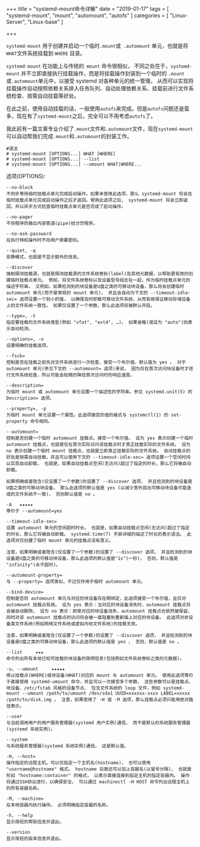 +++
title = "systemd-mount命令详解"
date = "2019-01-17"
tags = [ "systemd-mount", "mount", "automount", "autofs" ]
categories = [
​	"Linux-Server",
   "Linux-base"
]

+++

`systemd-mount` 用于创建并启动一个临时` .mount `或` .automount` 单元，也就是将` WHAT `文件系统挂载到 `WHERE` 目录。

`systemd-mount` 在功能上与传统的` mount` 命令很相似， 不同之处在于，`systemd-mount` 并不立即直接执行挂载操作，而是将挂载操作封装到一个临时的 `.mount `或` .automount `单元中，以接受 systemd 对各种单元的统一管理， 从而可以实现将挂载操作自动按照依赖关系排入任务队列、自动处理依赖关系、挂载前进行文件系统检查、按需自动挂载等好处。

在此之前，使用自动挂载的话，一般使用`autofs`来完成。但是`autofs`问题还是蛮多，现在有了`systemd-mount`之后，完全可以不用考虑`autofs`了。

我此前有一篇文章专业介绍了`.mount`文件和`.automount`文件，现在`systemd-mount`可以自动帮我们完成`.mount`和`.automount`的封装工作。

~~~shell
#语法
# systemd-mount [OPTIONS...] WHAT [WHERE]
# systemd-mount [OPTIONS...] --list
# systemd-mount [OPTIONS...] --umount WHAT|WHERE...
~~~

选项(OPTIONS):

~~~shell
--no-block
不同步等待临时挂载点单元完成启动操作。如果未使用此选项，那么 systemd-mount 将会在临时挂载点单元完成启动操作之后才返回。使用此选项之后， systemd-mount 将会立即返回，并以异步方式检查临时挂载点单元是否完成了启动操作。

--no-pager
不将程序的输出内容管道(pipe)给分页程序。

--no-ask-password
在执行特权操作时不向用户索要密码。

--quiet, -q
安静模式，也就是不显示额外的信息。

--discover
强制探测挂载源，也就是探测挂载源的文件系统卷标(label)及其他元数据，以帮助更有效的创建临时挂载点单元。 例如，将文件系统卷标以及设备型号组合在一起，作为临时挂载点单元的描述字符串。 又例如，如果检测到的块设备是U盘之类的可移动块设备，那么将会创建临时 automount 单元(而不是常规的 mount 单元)， 并且会自动为下文的 --timeout-idle-sec= 选项设置一个较小的值， 以确保及时卸载可移动文件系统，从而有效保证移动存储设备上的文件系统一致性。 如果仅设置了一个参数，那么此选项将被默认开启。

--type=, -t
指定要挂载的文件系统类型(例如 "vfat", "ext4", …)。 如果省略(或设为 "auto")则表示自动检测。

--options=, -o
设置明确的挂载选项。

--fsck=
控制是否在挂载之前先对文件系统进行一次检查，接受一个布尔值，默认值为 yes 。 对于 automount 单元(参见下文的 --automount= 选项)来说， 因为仅在首次访问块设备时才进行文件系统检查，所以可能会轻微的降低首次访问时的响应速度。

--description=
为临时 mount 或 automount 单元设置一个描述性的字符串。参见 systemd.unit(5) 的 Description= 选项。

--property=, -p
为临时 mount 单元设置一个属性。此选项接受的值的格式与 systemctl(1) 的 set-property 命令相同。

--automount=
控制是否创建一个临时 automount 挂载点。接受一个布尔值。 设为 yes 表示创建一个临时 automount 挂载点，也就是仅在首次实际访问该挂载点时才真正挂载实际的文件系统。 设为 no 表示创建一个临时 mount 挂载点，也就是立即真正挂载实际的文件系统。 自动挂载点的好处是按需自动挂载，并且可以使用下文的 --timeout-idle-sec= 选项设置一个空闲时间以实现自动卸载， 也就是，如果自动挂载点空闲(无访问)超过了指定的时长，那么它将被自动卸载。

如果明确或者隐含(仅设置了一个参数)的设置了 --discover 选项， 并且检测到的块设备是U盘之类的可移动块设备， 那么此选项的默认值是 yes (以减少意外拔出可移动块设备可能造成的文件系统不一致)， 否则默认值是 no 。

-A   ★★★★★
等价于 --automount=yes

--timeout-idle-sec=
设置 automount 单元的空闲超时时长。 也就是，如果自动挂载点空闲(无访问)超过了指定的时长，那么它将被自动卸载。 systemd.time(7) 手册详细的描述了时长的表示语法。 此选项对仅创建了临时 mount 单元的挂载点没有意义。

注意，如果明确或者隐含(仅设置了一个参数)的设置了 --discover 选项， 并且检测到的块设备是U盘之类的可移动块设备，那么此选项的默认值是"1s"(一秒)， 否则，默认值是 "infinity"(永不超时)。

--automount-property=
与 --property= 选项类似，不过仅作用于临时 automount 单元。

--bind-device=
控制是否将 automount 单元与对应的块设备存在期绑定，此选项接受一个布尔值，且仅对 automount 挂载点有效。 设为 yes 表示：当对应的块设备消失时，automount 挂载点将会被自动删除。 设为 no 表示：即使对应的块设备消失，automount 挂载点也依然被保留， 同时对该 automount 挂载点的访问将会被一直阻塞到重新插上对应的块设备。 此选项对非设备类文件系统(例如网络文件系统或虚拟内核文件系统)的挂载无效。

注意，如果明确或者隐含(仅设置了一个参数)的设置了 --discover 选项， 并且检测到的块设备是U盘之类的可移动块设备，那么此选项的默认值是 yes ， 否则，默认值是 no 。

--list     ★★★
命令列出所有本地已知可挂载的块设备的简明信息(包括例如文件系统卷标之类的元数据)。

-u, --umount     ★★★★★
停止挂载点(WHERE)或块设备(WHAT)对应的 mount 与 automount 单元。 使用此选项等价于直接使用 systemd-umount 命令，并且可以一次接受多个参数， 这些参数可以是挂载点、块设备、/etc/fstab 风格的设备节点、 包含文件系统的 loop 文件，例如 systemd-mount --umount /path/to/umount /dev/sda1 UUID=xxxxxx-xxxx LABEL=xxxxx /path/to/disk.img 。 注意，如果使用了 -H 或 -M 选项，那么挂载点必须只能用绝对路径表示。

--user
与当前调用用户的用户服务管理器(systemd 用户实例)通信， 而不是默认的系统服务管理器(systemd 系统实例)。

--system
与系统服务管理器(systemd 系统实例)通信， 这是默认值。

-H, --host=
操作指定的远程主机。可以仅指定一个主机名(hostname)， 也可以使用 "username@hostname" 格式。 hostname 后面还可以加上容器名(以冒号分隔)， 也就是形如 "hostname:container" 的格式， 以表示直接连接到指定主机的指定容器内。 操作将通过SSH协议进行，以确保安全。 可以通过 machinectl -H HOST 命令列出远程主机上的所有容器名称。

-M, --machine=
在本地容器内执行操作。 必须明确指定容器的名称。

-h, --help
显示简短的帮助信息并退出。

--version
显示简短的版本信息并退出。
~~~

